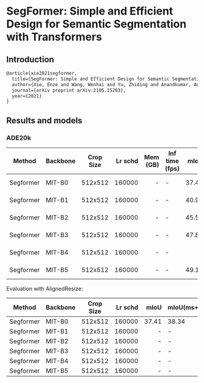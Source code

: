 # SegFormer: Simple and Efficient Design for Semantic Segmentation with Transformers

## Introduction

<!-- [ALGORITHM] -->

```latex
@article{xie2021segformer,
  title={SegFormer: Simple and Efficient Design for Semantic Segmentation with Transformers},
  author={Xie, Enze and Wang, Wenhai and Yu, Zhiding and Anandkumar, Anima and Alvarez, Jose M and Luo, Ping},
  journal={arXiv preprint arXiv:2105.15203},
  year={2021}
}
```

## Results and models

### ADE20k

| Method | Backbone | Crop Size | Lr schd | Mem (GB) | Inf time (fps) | mIoU | mIoU(ms+flip) | config | download |
| ------ | -------- | --------- | ------: | -------: | -------------- | ---: | ------------- | ------ | -------- |
|Segformer | MIT-B0 | 512x512 | 160000 | - | - | 37.41 | 38.34 | [config]() | [model]() &#124; [log]() |
|Segformer | MIT-B1 | 512x512 | 160000 | - | - | 40.97 | 42.54 | [config]() | [model]() &#124; [log]() |
|Segformer | MIT-B2 | 512x512 | 160000 | - | - | 45.58 | - | [config]() | [model]() &#124; [log]() |
|Segformer | MIT-B3 | 512x512 | 160000 | - | - | 47.82 | - | [config]() | [model]() &#124; [log]() |
|Segformer | MIT-B4 | 512x512 | 160000 | - | - | - | - | [config]() | [model]() &#124; [log]() |
|Segformer | MIT-B5 | 512x512 | 160000 | - | - | 49.13 | - | [config]() | [model]() &#124; [log]() |

Evaluation with AlignedResize:

| Method | Backbone | Crop Size | Lr schd | mIoU | mIoU(ms+flip) |
| ------ | -------- | --------- | ------: | ---: | ------------- |
|Segformer | MIT-B0 | 512x512 | 160000 | 37.41 | 38.34 |
|Segformer | MIT-B1 | 512x512 | 160000 | - | - |
|Segformer | MIT-B2 | 512x512 | 160000 | - | - | 
|Segformer | MIT-B3 | 512x512 | 160000 | - | - | 
|Segformer | MIT-B4 | 512x512 | 160000 | - | - |
|Segformer | MIT-B5 | 512x512 | 160000 | - | - |
